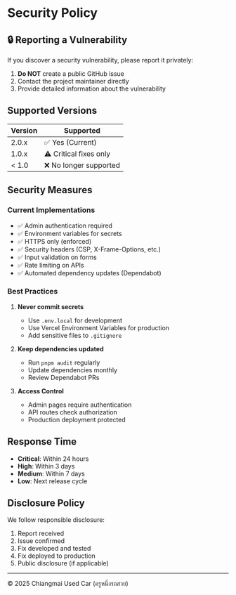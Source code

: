 # Security Policy

## 🔒 Reporting a Vulnerability

If you discover a security vulnerability, please report it privately:

1. **Do NOT** create a public GitHub issue
2. Contact the project maintainer directly
3. Provide detailed information about the vulnerability

## Supported Versions

| Version | Supported              |
| ------- | ---------------------- |
| 2.0.x   | ✅ Yes (Current)       |
| 1.0.x   | ⚠️ Critical fixes only |
| < 1.0   | ❌ No longer supported |

## Security Measures

### Current Implementations

- ✅ Admin authentication required
- ✅ Environment variables for secrets
- ✅ HTTPS only (enforced)
- ✅ Security headers (CSP, X-Frame-Options, etc.)
- ✅ Input validation on forms
- ✅ Rate limiting on APIs
- ✅ Automated dependency updates (Dependabot)

### Best Practices

1. **Never commit secrets**

   - Use `.env.local` for development
   - Use Vercel Environment Variables for production
   - Add sensitive files to `.gitignore`

2. **Keep dependencies updated**

   - Run `pnpm audit` regularly
   - Update dependencies monthly
   - Review Dependabot PRs

3. **Access Control**
   - Admin pages require authentication
   - API routes check authorization
   - Production deployment protected

## Response Time

- **Critical**: Within 24 hours
- **High**: Within 3 days
- **Medium**: Within 7 days
- **Low**: Next release cycle

## Disclosure Policy

We follow responsible disclosure:

1. Report received
2. Issue confirmed
3. Fix developed and tested
4. Fix deployed to production
5. Public disclosure (if applicable)

---

© 2025 Chiangmai Used Car (ครูหนึ่งรถสวย)
